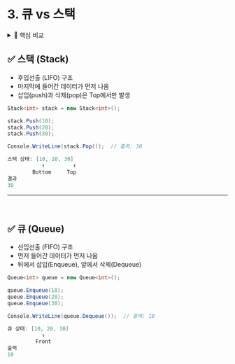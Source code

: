 # 3. 큐 vs 스택

<details>
<summary>📘 핵심 비교</summary>

| 항목 | 스택 (Stack) | 큐 (Queue) |
|------|---------------|------------|
| 구조 | LIFO (후입선출) | FIFO (선입선출) |
| 주요 연산 | push(), pop() | enqueue(), dequeue() |
| 삽입/삭제 위치 | 한쪽 끝 (Top) | 뒤에서 삽입, 앞에서 삭제 |
| 활용 예시 | 함수 호출, undo 기능 | BFS, 작업 대기열 |
| 접근 방식 | 마지막에 들어온 데이터 먼저 | 처음에 들어온 데이터 먼저 |
| 구현 자료형 | 배열, 연결 리스트 | 배열, 연결 리스트 |

</details>


## ✅ 스택 (Stack)

- 후입선출 (LIFO) 구조
- 마지막에 들어간 데이터가 먼저 나옴
- 삽입(push)과 삭제(pop)은 Top에서만 발생

```C#
Stack<int> stack = new Stack<int>();

stack.Push(10);
stack.Push(20);
stack.Push(30);

Console.WriteLine(stack.Pop());  // 출력: 30
```

```C#
스택 상태: [10, 20, 30]
           ↑         ↑
        Bottom     Top
결과
30 
```

---

<br>

## ✅ 큐 (Queue)
- 선입선출 (FIFO) 구조
- 먼저 들어간 데이터가 먼저 나옴
- 뒤에서 삽입(Enqueue), 앞에서 삭제(Dequeue)

```C#
Queue<int> queue = new Queue<int>();

queue.Enqueue(10);
queue.Enqueue(20);
queue.Enqueue(30);

Console.WriteLine(queue.Dequeue());  // 출력: 10
```

```C#
큐 상태: [10, 20, 30]
           ↑
         Front
출력
10
```

